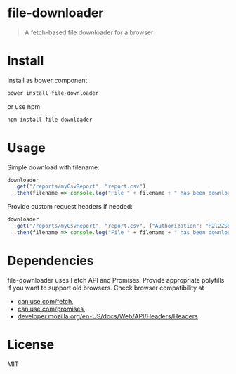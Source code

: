 # file-downloader

> A fetch-based file downloader for a browser

# Install

Install as bower component

```sh
bower install file-downloader
```

or use npm

```sh
npm install file-downloader
```

# Usage

Simple download with filename:
```js
downloader
  .get("/reports/myCsvReport", "report.csv")
  .then(filename => console.log("File " + filename + " has been downloaded!"));
```

Provide custom request headers if needed:
```js
downloader
  .get("/reports/myCsvReport", "report.csv", {"Authorization": "R2l2ZSBtZSB0aGUgZmlsZSwgZGF3ZyE="})
  .then(filename => console.log("File " + filename + " has been downloaded!"));
```

# Dependencies

file-downloader uses Fetch API and Promises. Provide appropriate polyfills if you want to support old browsers. Check
browser compatibility at
* [caniuse.com/fetch](http://caniuse.com/fetch),
* [caniuse.com/promises](http://caniuse.com/promises),
* [developer.mozilla.org/en-US/docs/Web/API/Headers/Headers](https://developer.mozilla.org/en-US/docs/Web/API/Headers/Headers).

# License

MIT

